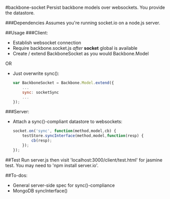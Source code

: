 #backbone-socket
Persist backbone models over websockets. You provide the datastore.

###Dependencies
Assumes you're running socket.io on a node.js server.

##Usage
###Client:

- Establish websocket connection
- Require backbone.socket.js _after_ **socket** global is available
- Create / extend BackboneSocket as you would Backbone.Model

OR

- Just overwrite sync():

	``` javascript
	var BackboneSocket = Backbone.Model.extend({
		...
		sync: socketSync
		...
	});
	```
	
###Server:

- Attach a sync()-compliant datastore to websockets:

	``` javascript
	socket.on('sync', function(method,model,cb) {
		testStore.syncInterface(method,model,function(resp) {
			cb(resp);
		});
	});
	```
	
##Test
Run server.js then visit 'localhost:3000/client/test.html' for jasmine test. You may need to 'npm install server.io'.

##To-dos:
- General server-side spec for sync()-compliance
- MongoDB syncInterface()